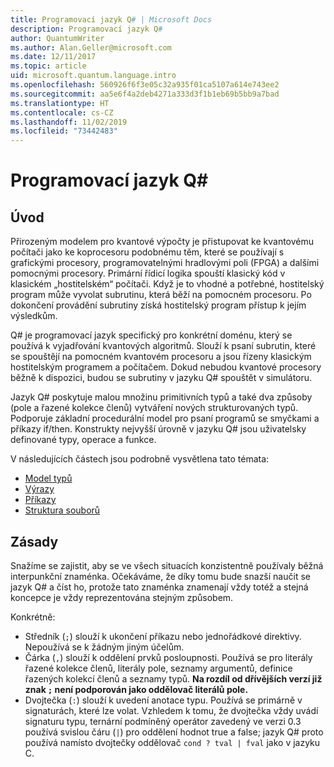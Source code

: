 ```yaml
---
title: Programovací jazyk Q# | Microsoft Docs
description: Programovací jazyk Q#
author: QuantumWriter
ms.author: Alan.Geller@microsoft.com
ms.date: 12/11/2017
ms.topic: article
uid: microsoft.quantum.language.intro
ms.openlocfilehash: 560926f6f3e05c32a935f01ca5107a614e743ee2
ms.sourcegitcommit: aa5e6f4a2deb4271a333d3f1b1eb69b5bb9a7bad
ms.translationtype: HT
ms.contentlocale: cs-CZ
ms.lasthandoff: 11/02/2019
ms.locfileid: "73442483"
---
```

# <a name="the-q-programming-language"></a>Programovací jazyk Q#

## <a name="introduction"></a>Úvod

Přirozeným modelem pro kvantové výpočty je přistupovat ke kvantovému počítači jako ke koprocesoru podobnému těm, které se používají s grafickými procesory, programovatelnými hradlovými poli (FPGA) a dalšími pomocnými procesory.
Primární řídicí logika spouští klasický kód v klasickém „hostitelském“ počítači.
Když je to vhodné a potřebné, hostitelský program může vyvolat subrutinu, která běží na pomocném procesoru.
Po dokončení provádění subrutiny získá hostitelský program přístup k jejím výsledkům.

Q# je programovací jazyk specifický pro konkrétní doménu, který se používá k vyjadřování kvantových algoritmů.
Slouží k psaní subrutin, které se spouštějí na pomocném kvantovém procesoru a jsou řízeny klasickým hostitelským programem a počítačem.
Dokud nebudou kvantové procesory běžně k dispozici, budou se subrutiny v jazyku Q# spouštět v simulátoru.

Jazyk Q# poskytuje malou množinu primitivních typů a také dva způsoby (pole a řazené kolekce členů) vytváření nových strukturovaných typů.
Podporuje základní procedurální model pro psaní programů se smyčkami a příkazy if/then.
Konstrukty nejvyšší úrovně v jazyku Q# jsou uživatelsky definované typy, operace a funkce.

V následujících částech jsou podrobně vysvětlena tato témata:
- [Model typů](xref:microsoft.quantum.language.type-model)
- [Výrazy](xref:microsoft.quantum.language.expressions)
- [Příkazy](xref:microsoft.quantum.language.statements)
- [Struktura souborů](xref:microsoft.quantum.language.file-structure)

## <a name="conventions"></a>Zásady

Snažíme se zajistit, aby se ve všech situacích konzistentně používaly běžná interpunkční znaménka.
Očekáváme, že díky tomu bude snazší naučit se jazyk Q# a číst ho, protože tato znaménka znamenají vždy totéž a stejná koncepce je vždy reprezentována stejným způsobem.

Konkrétně:

- Středník (`;`) slouží k ukončení příkazu nebo jednořádkové direktivy.
  Nepoužívá se k žádným jiným účelům.
- Čárka (`,`) slouží k oddělení prvků posloupnosti. Používá se pro literály řazené kolekce členů, literály pole, seznamy argumentů, definice řazených kolekcí členů a seznamy typů. **Na rozdíl od dřívějších verzí již znak `;` není podporován jako oddělovač literálů pole.**
- Dvojtečka (`:`) slouží k uvedení anotace typu. Používá se primárně v signaturách, které lze volat.
  Vzhledem k tomu, že dvojtečka vždy uvádí signaturu typu, ternární podmíněný operátor zavedený ve verzi 0.3 používá svislou čáru (`|`) pro oddělení hodnot true a false; jazyk Q# proto používá namísto dvojtečky oddělovač `cond ? tval | fval` jako v jazyku C.
  
